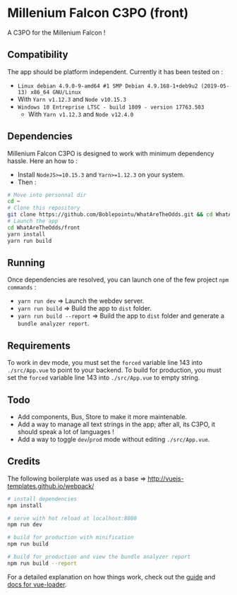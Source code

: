 # Millenium Falcon C3PO (front)

A C3PO for the Millenium Falcon !

## Compatibility

The app should be platform independent. Currently it has been tested on :
-  `Linux debian 4.9.0-9-amd64 #1 SMP Debian 4.9.168-1+deb9u2 (2019-05-13) x86_64 GNU/Linux`
  - With `Yarn v1.12.3` and `Node v10.15.3`
- `Windows 10 Entreprise LTSC - build 1809 - version 17763.503`
  - With `Yarn v1.12.3` and `Node v12.4.0`

## Dependencies

Millenium Falcon C3PO is designed to work with minimum dependency hassle. Here an how to :

- Install `NodeJS>=10.15.3` and `Yarn>=1.12.3` on your system.
- Then :
```bash
# Move into personnal dir
cd ~
# Clone this repository
git clone https://github.com/Boblepointu/WhatAreTheOdds.git && cd WhatAreTheOdds
# Launch the app
cd WhatAreTheOdds/front
yarn install
yarn run build
```

## Running

Once dependencies are resolved, you can launch one of the few project `npm commands` :
  - `yarn run dev` => Launch the webdev server.
  - `yarn run build` => Build the app to `dist` folder.
  - `yarn run build --report` => Build the app to `dist` folder and generate a `bundle analyzer report`.

## Requirements

To work in dev mode, you must set the `forced` variable line 143 into `./src/App.vue` to point to your backend.
To build for production, you must set the `forced` variable line 143 into `./src/App.vue` to empty string.

## Todo

- Add components, Bus, Store to make it more maintenable.
- Add a way to manage all text strings in the app; after all, its C3PO, it should speak a lot of languages !
- Add a way to toggle `dev`/`prod` mode without editing `./src/App.vue`.

## Credits

The following boilerplate was used as a base => http://vuejs-templates.github.io/webpack/

``` bash
# install dependencies
npm install

# serve with hot reload at localhost:8080
npm run dev

# build for production with minification
npm run build

# build for production and view the bundle analyzer report
npm run build --report
```

For a detailed explanation on how things work, check out the [guide](http://vuejs-templates.github.io/webpack/) and [docs for vue-loader](http://vuejs.github.io/vue-loader).
